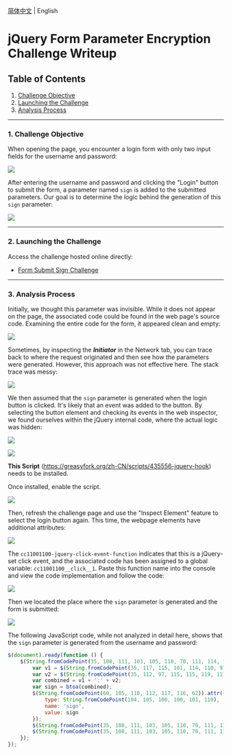 [简体中文](README.md) | English

# jQuery Form Parameter Encryption Challenge Writeup

## Table of Contents

1. [Challenge Objective](#1-challenge-objective)
2. [Launching the Challenge](#2-launching-the-challenge)
3. [Analysis Process](#3-analysis-process)

---

### 1. Challenge Objective
When opening the page, you encounter a login form with only two input fields for the username and password:

![](./README.assets/image-20241026162828114.png)

After entering the username and password and clicking the "Login" button to submit the form, a parameter named `sign` is added to the submitted parameters. Our goal is to determine the logic behind the generation of this `sign` parameter:

![](./README.assets/image-20241026162937074.png)

---

### 2. Launching the Challenge
Access the challenge hosted online directly:
- [Form Submit Sign Challenge](https://jsrei.github.io/jQuery-hook-goat/form-submit-sign/form-submit-sign.html)

---

### 3. Analysis Process
Initially, we thought this parameter was invisible. While it does not appear on the page, the associated code could be found in the web page's source code. Examining the entire code for the form, it appeared clean and empty:

![](./README.assets/image-20241026162645031.png)

Sometimes, by inspecting the ***Initiator*** in the Network tab, you can trace back to where the request originated and then see how the parameters were generated. However, this approach was not effective here. The stack trace was messy:

![](./README.assets/image-20241026162250982.png)

We then assumed that the `sign` parameter is generated when the login button is clicked. It's likely that an event was added to the button. By selecting the button element and checking its events in the web inspector, we found ourselves within the jQuery internal code, where the actual logic was hidden:

![](./README.assets/image-20241026173048126.png)

![](./README.assets/image-20241026173137876.png)

**This Script** (https://greasyfork.org/zh-CN/scripts/435556-jquery-hook) needs to be installed.

Once installed, enable the script.

![](./README.assets/image-20241026173514429.png)

Then, refresh the challenge page and use the "Inspect Element" feature to select the login button again. This time, the webpage elements have additional attributes:

![](./README.assets/image-20241026173710574.png)

The `cc11001100-jquery-click-event-function` indicates that this is a jQuery-set click event, and the associated code has been assigned to a global variable: `cc11001100__click__1`. Paste this function name into the console and view the code implementation and follow the code:

![](./README.assets/image-20241026173814915.png)

Then we located the place where the `sign` parameter is generated and the form is submitted:

![](./README.assets/image-20241026174025404.png)

The following JavaScript code, while not analyzed in detail here, shows that the `sign` parameter is generated from the username and password:

```javascript
$(document).ready(function () {
    $(String.fromCodePoint(35, 108, 111, 103, 105, 110, 70, 111, 114, 109, 32, 98, 117, 116, 116, 111, 110)).click(function () {
        var v1 = $(String.fromCodePoint(35, 117, 115, 101, 114, 110, 97, 109, 101)).val();
        var v2 = $(String.fromCodePoint(35, 112, 97, 115, 115, 119, 111, 114, 100)).val();
        var combined = v1 + ':' + v2;
        var sign = btoa(combined);
        $(String.fromCodePoint(60, 105, 110, 112, 117, 116, 62)).attr({
            type: String.fromCodePoint(104, 105, 100, 100, 101, 110),
            name: 'sign',
            value: sign
        });
        $(String.fromCodePoint(35, 108, 111, 103, 105, 110, 70, 111, 114, 109)).append('<input type="hidden" name="sign" value="' + sign + '">');
        $(String.fromCodePoint(35, 108, 111, 103, 105, 110, 70, 111, 114, 109)).submit();
    });
});